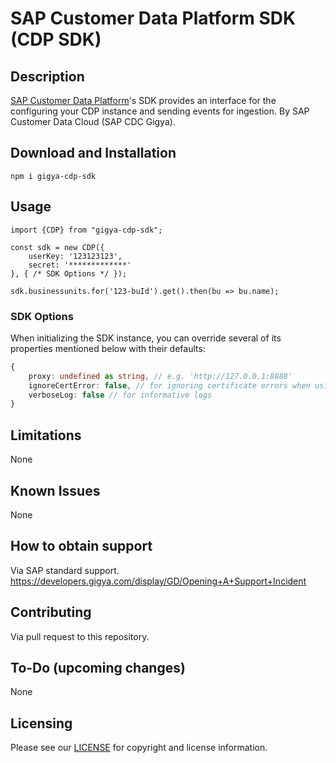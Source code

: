 # SAP Customer Data Platform SDK (CDP SDK)
## Description
[SAP Customer Data Platform](https://help.sap.com/viewer/8438f051ded544d2ba1303e67fc5ff86/PROD/en-US/c3946f05ec914e7e8154fc5efa5a63d4.html)'s SDK provides an interface for the configuring your CDP instance and sending events for ingestion.
By SAP Customer Data Cloud (SAP CDC Gigya).

## Download and Installation
```
npm i gigya-cdp-sdk
```

## Usage
```
import {CDP} from "gigya-cdp-sdk";

const sdk = new CDP({
    userKey: '123123123',
    secret: '*************'
}, { /* SDK Options */ });

sdk.businessunits.for('123-buId').get().then(bu => bu.name);
```

### SDK Options
When initializing the SDK instance, you can override several of its properties mentioned below with their defaults:
```typescript
{
    proxy: undefined as string, // e.g. 'http://127.0.0.1:8888'
    ignoreCertError: false, // for ignoring certificate errors when using a proxy
    verboseLog: false // for informative logs
}
```

## Limitations
None

## Known Issues
None

## How to obtain support
Via SAP standard support.
https://developers.gigya.com/display/GD/Opening+A+Support+Incident

## Contributing
Via pull request to this repository.

## To-Do (upcoming changes)
None

## Licensing
Please see our [LICENSE](https://github.com/SAP/gigya-cdp-js-sdk/blob/main/LICENSES/Apache-2.0.txt) for copyright and license information.
